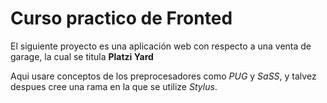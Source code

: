 # Curso practico de Fronted

El siguiente proyecto es una aplicación web con respecto a una venta de garage,
la cual se titula **Platzi Yard**

Aqui usare conceptos de los preprocesadores como *PUG* y *SaSS*, y talvez despues cree una
rama en la que se utilize *Stylus*.
